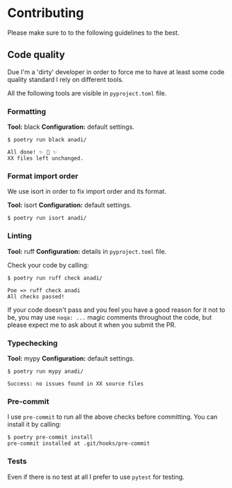 # Contributing

Please make sure to to the following guidelines to the best.

## Code quality

Due I'm a 'dirty' developer in order to force me to have at least some code quality standard I
rely on different tools.

All the following tools are visible in `pyproject.toml` file. 

### Formatting

__Tool:__ black
__Configuration:__ default settings.

```console
$ poetry run black anadi/

All done! ✨ 🍰 ✨
XX files left unchanged.
```

### Format import order

We use isort in order to fix import order and its format.

__Tool:__ isort
__Configuration:__ default settings.

```console
$ poetry run isort anadi/
```


### Linting

__Tool:__ ruff
__Configuration:__ details in `pyproject.toml` file.

Check your code by calling:

```console
$ poetry run ruff check anadi/

Poe => ruff check anadi
All checks passed!
```

If your code doesn't pass and you feel you have a good reason for it not to be, you may use
`noqa: ...` magic comments throughout the code, but please expect me to ask about it
when you submit the PR.

### Typechecking


__Tool:__ mypy
__Configuration:__ default settings.

```console
$ poetry run mypy anadi/

Success: no issues found in XX source files
```

### Pre-commit

I use `pre-commit` to run all the above checks before committing. You can install it by calling:

```console
$ poetry pre-commit install
pre-commit installed at .git/hooks/pre-commit
```

### Tests

Even if there is no test at all I prefer to use `pytest` for testing.

